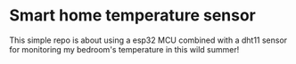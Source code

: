 # Smart home temperature sensor

This simple repo is about using a esp32 MCU combined with a dht11 sensor for monitoring my bedroom's temperature in this wild summer!
